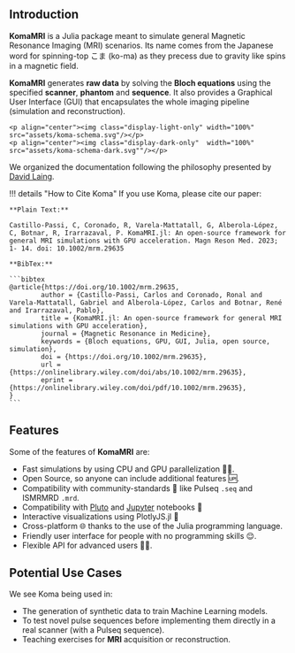 ## Introduction

**KomaMRI** is a Julia package meant to simulate general Magnetic Resonance Imaging (MRI) scenarios. Its name comes from the Japanese word for spinning-top こま (ko-ma) as they precess due to gravity like spins in a magnetic field.

**KomaMRI** generates **raw data** by solving the **Bloch equations** using the specified **scanner**, **phantom** and **sequence**. It also provides a Graphical User Interface (GUI) that encapsulates the whole imaging pipeline (simulation and reconstruction).

```@raw html
<p align="center"><img class="display-light-only" width="100%" src="assets/koma-schema.svg"/></p>
<p align="center"><img class="display-dark-only"  width="100%" src="assets/koma-schema-dark.svg""/></p>
```
We organized the documentation following the philosophy presented by [David Laing](https://documentation.divio.com/).

!!! details "How to Cite Koma"
    If you use Koma, please cite our paper:

    **Plain Text:**

    Castillo-Passi, C, Coronado, R, Varela-Mattatall, G, Alberola-López, C, Botnar, R, Irarrazaval, P. KomaMRI.jl: An open-source framework for general MRI simulations with GPU acceleration. Magn Reson Med. 2023; 1- 14. doi: 10.1002/mrm.29635

    **BibTex:**
    
    ```bibtex
    @article{https://doi.org/10.1002/mrm.29635,
            author = {Castillo-Passi, Carlos and Coronado, Ronal and Varela-Mattatall, Gabriel and Alberola-López, Carlos and Botnar, René and Irarrazaval, Pablo},
            title = {KomaMRI.jl: An open-source framework for general MRI simulations with GPU acceleration},
            journal = {Magnetic Resonance in Medicine},
            keywords = {Bloch equations, GPU, GUI, Julia, open source, simulation},
            doi = {https://doi.org/10.1002/mrm.29635},
            url = {https://onlinelibrary.wiley.com/doi/abs/10.1002/mrm.29635},
            eprint = {https://onlinelibrary.wiley.com/doi/pdf/10.1002/mrm.29635},
    }
    ```

## Features

Some of the features of **KomaMRI** are:
* Fast simulations by using CPU and GPU parallelization 🏃💨.
* Open Source, so anyone can include additional features 🆙.
* Compatibility with community-standards 🤝 like Pulseq `.seq` and ISMRMRD `.mrd`.
* Compatibility with [Pluto](how-to/2-2-use-koma-notebooks.md#Pluto) and [Jupyter](how-to/2-2-use-koma-notebooks.md#Jupyter) notebooks 🎈
* Interactive visualizations using PlotlyJS.jl 📲
* Cross-platform 🌐 thanks to the use of the Julia programming language.
* Friendly user interface for people with no programming skills 😌.
* Flexible API for advanced users 👨‍💻.

## Potential Use Cases

We see Koma being used in:
* The generation of synthetic data to train Machine Learning models.
* To test novel pulse sequences before implementing them directly in a real scanner (with a Pulseq sequence).
* Teaching exercises for **MRI** acquisition or reconstruction.